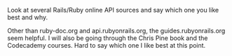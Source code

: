 Look at several Rails/Ruby online API sources and say which one you like best and why.

Other than ruby-doc.org and api.rubyonrails.org, the guides.rubyonrails.org seem helpful. I will also be going through the Chris Pine book and the Codecademy courses. Hard to say which one I like best at this point.
